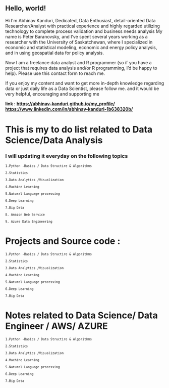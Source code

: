 
## Hello, world!



Hi I'm Abhinav Kanduri, Dedicated, Data Enthusiast, detail-oriented Data Researcher/Analyst with practical experience and highly regarded utilizing technology to complete process validation and business needs analysis
 My name is Peter Baranovsky, and I’ve spent several years working as a researcher with the University of Saskatchewan, where I specialized in economic and statistical modeling, economic and energy policy analysis, and in using geospatial data for policy analysis.

Now I am a freelance data analyst and R programmer (so if you have a project that requires data analysis and/or R programming, I’d be happy to help). Please use this contact form to reach me.

If you enjoy my content and want to get more in-depth knowledge regarding data or just daily life as a Data Scientist, please follow me.
and it would be very helpful, encouraging and supporting me 

**link : https://abhinav-kanduri.github.io/my_profile/**
**https://www.linkedin.com/in/abhinav-kanduri-1b638320b/**


# This is my to do list related to Data Science/Data Analysis 
### I will updating it everyday on the following topics

<sub>

    1.Python -Basics / Data Structire & Algorithms

    2.Statistics 

    3.Data Analytics /Visualization 

    4.Machine Learning

    5.Natural Language processing

    6.Deep Learning

    7.Big Data

    8. Amazon Web Service

    9. Azure Data Engineering
    
</sub>

# Projects and Source code :
<sub>

    1.Python -Basics / Data Structire & Algorithms

    2.Statistics 

    3.Data Analytics /Visualization 

    4.Machine Learning

    5.Natural Language processing

    6.Deep Learning

    7.Big Data
    
</sub>


# Notes related to Data Science/ Data Engineer / AWS/ AZURE
<sub>

    1.Python -Basics / Data Structire & Algorithms

    2.Statistics 

    3.Data Analytics /Visualization 

    4.Machine Learning

    5.Natural Language processing

    6.Deep Learning

    7.Big Data

</sub>
